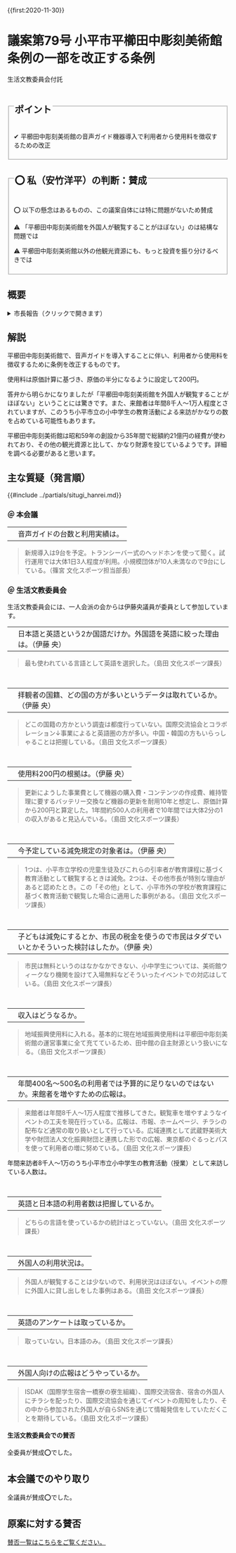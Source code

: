 {{first:2020-11-30}}
# 議案第79号 小平市平櫛田中彫刻美術館条例の一部を改正する条例

<i class="fa fa-gavel" aria-hidden="true"></i> 生活文教委員会付託

<fieldset class="point">
  <legend>
    <h2 class="point"> ポイント </h2>
  </legend>
  <p class="point">✔ 平櫛田中彫刻美術館の音声ガイド機器導入で利用者から使用料を徴収するための改正</p>
</fieldset>

<fieldset class="sanpi">
  <legend>
    <h2 class="sanpi">⭕️ 私（安竹洋平）の判断：賛成 </h2>
  </legend>
  <p class="sanpi OK">⭕️ 以下の懸念はあるものの、この議案自体には特に問題がないため賛成</p>
  <p class="sanpi NG">⚠️ 「平櫛田中彫刻美術館を外国人が観覧することがほぼない」のは結構な問題では</p>
  <p class="sanpi NG">⚠️ 平櫛田中彫刻美術館以外の他観光資源にも、もっと投資を振り分けるべきでは</p>
</fieldset>

## 概要

<details>
<summary>市長報告（クリックで開きます）</summary>

> 本案は、小平市平櫛田中彫刻美術館で使用する音声ガイド機器の導入に伴い、利用者から使用料を徴収するため、改正するものです。
>
> 改正の内容ですが、附属設備使用料に関する規定を追加いたします。
>
> 施行期日につきましては、来年4月1日を予定いたしております。

</details>

## 解説
平櫛田中彫刻美術館で、音声ガイドを導入することに伴い、利用者から使用料を徴収するために条例を改正するものです。

使用料は原価計算に基づき、原価の半分になるように設定して200円。

答弁から明らかになりましたが「平櫛田中彫刻美術館を外国人が観覧することがほぼない」ということには驚きです。また、来館者は年間8千人～1万人程度とされていますが、このうち小平市立の小中学生の教育活動による来訪がかなりの数を占めている可能性もあります。

平櫛田中彫刻美術館は昭和59年の創設から35年間で総額約21億円の経費が使われており、その他の観光資源と比して、かなり財源を投じているようです。詳細を調べる必要があると思います。


## 主な質疑（発言順）
{{#include ../partials/situgi_hanrei.md}}

### ＠ 本会議

<table class="qanda"><tr><td><i class="fa fa-question-circle-o" aria-label="その他議員による質問"></i></td><td>
音声ガイドの台数と利用実績は。
</td></tr></table>

> 新規導入は9台を予定。トランシーバー式のヘッドホンを使って聞く。試行運用では大体1日3人程度が利用。小規模団体が10人未満なので9台にしている。（篠宮 文化スポーツ担当部長）

### ＠ 生活文教委員会
生活文教委員会には、一人会派の会からは伊藤央議員が委員として参加しています。


<table class="qanda"><tr><td><i class="fa fa-question-circle hitori" aria-label="一人会派 その他議員による質問"></i></td><td>
日本語と英語という2か国語だけか。外国語を英語に絞った理由は。（伊藤 央）
</td></tr></table>

> 最も使われている言語として英語を選択した。（島田 文化スポーツ課長）

<br>
<table class="qanda"><tr><td><i class="fa fa-question-circle hitori" aria-label="一人会派 その他議員による質問"></i></td><td>
拝観者の国籍、どの国の方が多いというデータは取れているか。（伊藤 央）
</td></tr></table>

> どこの国籍の方かという調査は都度行っていない。国際交流協会とコラボレーション↓事業によると英語圏の方が多い。中国・韓国の方もいらっしゃることは把握している。（島田 文化スポーツ課長）

<br>
<table class="qanda"><tr><td><i class="fa fa-question-circle hitori" aria-label="一人会派 その他議員による質問"></i></td><td>
使用料200円の根拠は。（伊藤 央）
</td></tr></table>

> 更新にようした事業費として機器の購入費・コンテンツの作成費、維持管理に要するバッテリー交換など機器の更新を耐用10年と想定し、原価計算から200円と算定した。1年間約500人の利用者で10年間では大体2分の1の収入があると見込んでいる。（島田 文化スポーツ課長）

<br>
<table class="qanda"><tr><td><i class="fa fa-question-circle hitori" aria-label="一人会派 その他議員による質問"></i></td><td>
今予定している減免規定の対象者は。（伊藤 央）
</td></tr></table>

> 1つは、小平市立学校の児童生徒及びこれらの引率者が教育課程に基づく教育活動として観覧するときは減免。2つは、その他市長が特別な理由があると認めたとき。この「その他」として、小平市外の学校が教育課程に基づく教育活動で観覧した場合に適用した事例がある。（島田 文化スポーツ課長）

<br>
<table class="qanda"><tr><td><i class="fa fa-question-circle hitori" aria-label="一人会派 その他議員による質問"></i></td><td>
子どもは減免にするとか、市民の税金を使うので市民はタダでいいとかそういった検討はしたか。（伊藤 央）
</td></tr></table>

> 市民は無料というのはなかなかできない、小中学生については、美術館ウィークなり機関を設けて入場無料などそういったイベントでの対応はしている。（島田 文化スポーツ課長）

<br>
<table class="qanda"><tr><td><i class="fa fa-question-circle-o" aria-label="その他 議員による質問"></i></td><td>
収入はどうなるか。
</td></tr></table>

> 地域振興使用料に入れる。基本的に現在地域振興使用料は平櫛田中彫刻美術館の運営事業に全て充てているため、田中館の自主財源という扱いになる。（島田 文化スポーツ課長）

<br>
<table class="qanda"><tr><td><i class="fa fa-question-circle-o" aria-label="その他 議員による質問"></i></td><td>
年間400名～500名の利用者では予算的に足りないのではないか。来館者を増やすための広報は。
</td></tr></table>

> 来館者は年間8千人～1万人程度で推移してきた。観覧車を増やすようなイベントの工夫を現在行っている。広報は、市報、ホームページ、チラシの配布など通常の取り扱いとして行っている。広域連携として武蔵野美術大学や財団法人文化振興財団と連携した形での広報、東京都のぐるっとパスを使って利用者の増に努めている。（島田 文化スポーツ課長）

<div class="redbox">

年間来訪者8千人～1万のうち小平市立小中学生の教育活動（授業）として来訪している人数は。

</div>

<br>
<table class="qanda"><tr><td><i class="fa fa-question-circle-o" aria-label="その他 議員による質問"></i></td><td>
英語と日本語の利用者数は把握しているか。
</td></tr></table>

> どちらの言語を使っているかの統計はとっていない。（島田 文化スポーツ課長）


<br>
<table class="qanda"><tr><td><i class="fa fa-question-circle-o" aria-label="その他 議員による質問"></i></td><td>
外国人の利用状況は。
</td></tr></table>

> 外国人が観覧することは少ないので、利用状況はほぼない。イベントの際に外国人に貸し出しをした事例はある。（島田 文化スポーツ課長）

<br>
<table class="qanda"><tr><td><i class="fa fa-question-circle-o" aria-label="その他 議員による質問"></i></td><td>
英語のアンケートは取っているか。
</td></tr></table>

> 取っていない。日本語のみ。（島田 文化スポーツ課長）

<br>
<table class="qanda"><tr><td><i class="fa fa-question-circle-o" aria-label="その他 議員による質問"></i></td><td>
外国人向けの広報はどうやっているか。
</td></tr></table>

> ISDAK（国際学生宿舎一橋寮の寮生組織）、国際交流宿舎、宿舎の外国人にチラシを配ったり、国際交流協会を通じてイベントの周知をしたり、その中から参加された外国人が自らSNSを通じて情報発信をしていただくことを期待している。（島田 文化スポーツ課長）



#### 生活文教委員会での賛否

全委員が賛成⭕️でした。

## 本会議でのやり取り
全議員が賛成⭕️でした。

## 原案に対する賛否
[賛否一覧はこちらをご覧ください。](./index.md#賛否)